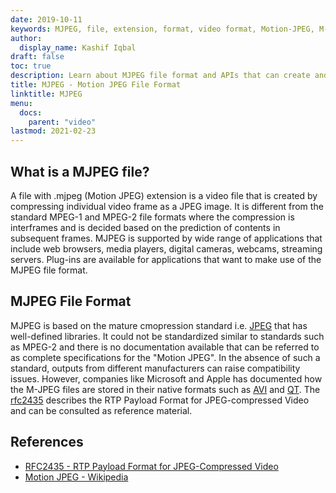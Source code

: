 ```yaml
---
date: 2019-10-11
keywords: MJPEG, file, extension, format, video format, Motion-JPEG, M-JPEG
author:
  display_name: Kashif Iqbal
draft: false
toc: true
description: Learn about MJPEG file format and APIs that can create and open MJPEG files.
title: MJPEG - Motion JPEG File Format
linktitle: MJPEG
menu:
  docs:
    parent: "video"
lastmod: 2021-02-23
---
```


## What is a MJPEG file?

A file with .mjpeg (Motion JPEG) extension is a video file that is created by compressing individual video frame as a JPEG image. It is different from the standard MPEG-1 and MPEG-2 file formats where the compression is interframes and is decided based on the prediction of contents in subsequent frames. MJPEG is supported by wide range of applications that include web browsers, media players, digital cameras, webcams, streaming servers. Plug-ins are available for applications that want to make use of the MJPEG file format.

## MJPEG File Format

MJPEG is based on the mature cmopression standard i.e. [JPEG](/image/jpeg/) that has well-defined libraries. It could not be standardized similar to standards such as MPEG-2 and there is no documentation available that can be referred to as complete specifications for the "Motion JPEG". In the absence of such a standard, outputs from different manufacturers can raise compatibility issues. However, companies like Microsoft and Apple has documented how the M-JPEG files are stored in their native formats such as [AVI](/video/avi/) and [QT](/video/qt/). The [rfc2435](https://tools.ietf.org/html/rfc2435) describes the RTP Payload Format for JPEG-compressed Video and can be consulted as reference material.

## References

- [RFC2435 - RTP Payload Format for JPEG-Compressed Video](https://tools.ietf.org/html/rfc2435)
- [Motion JPEG - Wikipedia](https://en.wikipedia.org/wiki/Motion_JPEG)
